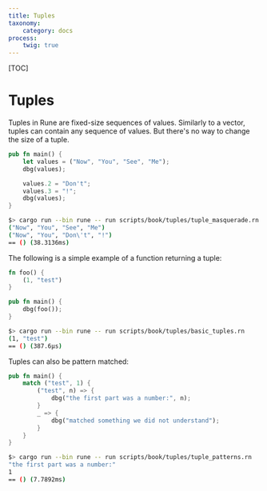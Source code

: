 ```yaml
---
title: Tuples
taxonomy:
    category: docs
process:
    twig: true
---
```


[TOC]

# Tuples

Tuples in Rune are fixed-size sequences of values. Similarly to a vector, tuples
can contain any sequence of values. But there's no way to change the size of a
tuple.

```rust
pub fn main() {
    let values = ("Now", "You", "See", "Me");
    dbg(values);

    values.2 = "Don't";
    values.3 = "!";
    dbg(values);
}
```

```bash
$> cargo run --bin rune -- run scripts/book/tuples/tuple_masquerade.rn
("Now", "You", "See", "Me")
("Now", "You", "Don\'t", "!")
== () (38.3136ms)
```

The following is a simple example of a function returning a tuple:

```rust
fn foo() {
    (1, "test")
}

pub fn main() {
    dbg(foo());
}
```

```bash
$> cargo run --bin rune -- run scripts/book/tuples/basic_tuples.rn
(1, "test")
== () (387.6µs)
```

Tuples can also be pattern matched:

```rust
pub fn main() {
    match ("test", 1) {
        ("test", n) => {
            dbg("the first part was a number:", n);
        }
        _ => {
            dbg("matched something we did not understand");
        }
    }
}
```

```bash
$> cargo run --bin rune -- run scripts/book/tuples/tuple_patterns.rn
"the first part was a number:"
1
== () (7.7892ms)
```
